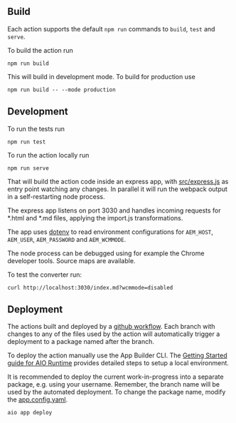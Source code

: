 ## Build

Each action supports the default `npm run` commands to `build`, `test` and `serve`.

To build the action run 

```
npm run build
```

This will build in development mode. To build for production use

```
npm run build -- --mode production
```

## Development

To run the tests run

```
npm run test
```

To run the action locally run

```
npm run serve
```

That will build the action code inside an express app, with [src/express.js](src/express.js) as entry point watching any changes. In parallel it will run the webpack output in a self-restarting node process.

The express app listens on port 3030 and handles incoming requests for *.html and *.md files, applying the import.js transformations. 

The app uses [dotenv](https://www.npmjs.com/package/dotenv) to read environment configurations for `AEM_HOST`, `AEM_USER`, `AEM_PASSWORD` and `AEM_WCMMODE`.

The node process can be debugged using for example the Chrome developer tools. Source maps are available.

To test the converter run:

```
curl http://localhost:3030/index.md?wcmmode=disabled
```

## Deployment

The actions built and deployed by a [github workflow](../../.github/workflows/deploy-action-convert.yaml). Each branch with changes to any of the files used by the action will automatically trigger a deployment to a package named after the branch.

To deploy the action manually use the App Builder CLI. The [Getting Started guide for AIO Runtime](https://developer.adobe.com/runtime/docs/guides/getting-started/setup/#creating-a-namespace-and-retrieving-the-credentials) provides detailed steps to setup a local environment. 

It is recommended to deploy the current work-in-progress into a separate package, e.g. using your username. Remember, the branch name will be used by the automated deployment. To change the package name, modify the [app.config.yaml](./app.config.yaml).

```
aio app deploy
```
